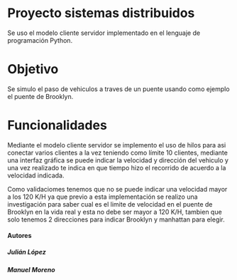 <h1>Proyecto sistemas distribuidos</h1>

Se uso el modelo cliente servidor implementado en el lenguaje de programación Python.

<h1>Objetivo</h1>

Se simulo el paso de vehiculos a traves de un puente usando como ejemplo el puente de Brooklyn.

<h1>Funcionalidades </h1>

Mediante el modelo cliente servidor se implemento el uso de hilos para asi conectar varios clientes a la vez teniendo como límite 10 clientes,
mediante una interfaz gráfica se puede indicar la velocidad y dirección del vehiculo y una vez realizado te indica en que tiempo hizo
el recorrido de acuerdo a la velocidad indicada.

Como validaciomes tenemos que no se puede indicar una velocidad mayor a los 120 K/H ya que previo a esta implementación se realizo una investigación
para saber cual es el limite de velocidad en el puente de Brooklyn en la vida real y esta no debe ser mayor a 120 K/H, tambien que solo tenemos 2
direcciones para indicar Brooklyn y manhattan para elegir.


<h4>Autores</h4><h5>Julián López</h5><h5>Manuel Moreno</h5>



